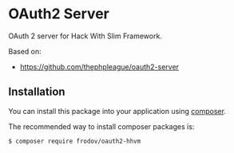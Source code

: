 # OAuth2 Server
OAuth 2 server for Hack With Slim Framework.

Based on:
  - https://github.com/thephpleague/oauth2-server

## Installation

You can install this package into your application using [composer](http://getcomposer.org).

The recommended way to install composer packages is:

``` bash
$ composer require frodov/oauth2-hhvm
```
